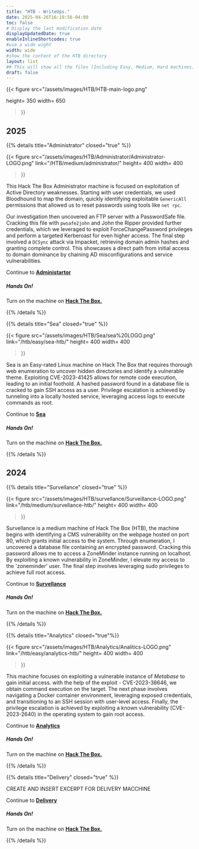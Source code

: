 ```yaml
---
title: "HTB - WriteUps."
date: 2025-04-26T16:19:56-04:00
toc: false
# Display the last modification date
displayUpdatedDate: true
enableInlineShortcodes: true
#use a wide wight
width: wide
#show the content of the HTB directory 
layout: list
## This will show all the files (Including Easy, Medium, Hard machines)
draft: false
---
```



{{< figure
  src="/assets/images/HTB/HTB-main-logo.png"
  
  height= 350
  width= 650
>}}

## 2025


{{% details title="Administrator" closed="true" %}}


{{< figure
  src="/assets/images/HTB/Administrator/Administrator-LOGO.png"
  link="/HTB/medium/administrator/"
  height= 400
  width= 400
>}}


This Hack The Box Administrator machine is focused on exploitation of Active Directory weaknesses. Starting with user credentials, we used Bloodhound to map the domain, quickly identifying exploitable `GenericAll` permissions that allowed us to reset passwords using tools like `net rpc`.

Our investigation then uncovered an FTP server with a PasswordSafe file. Cracking this file with `pwsafe2john` and John the Ripper provided further credentials, which we leveraged to exploit ForceChangePassword privileges and perform a targeted Kerberoast for even higher access. The final step involved a `DCSync` attack via Impacket, retrieving domain admin hashes and granting complete control. This showcases a direct path from initial access to domain dominance by chaining AD misconfigurations and service vulnerabilities.



Continue to **[Administartor](/HTB/medium/administrator/)**

##### Hands On!
Turn on the machine on **[Hack The Box.](https://app.hackthebox.com/machines/634)**

{{% /details %}}


{{% details title="Sea" closed="true" %}}


{{< figure
  src="/assets/images/HTB/Sea/sea%20LOGO.png"
  link="/htb/easy/sea-htb/"
  height= 400
  width= 400
>}}


Sea is an Easy-rated Linux machine on Hack The Box that requires thorough web enumeration to uncover hidden directories and identify a vulnerable theme. Exploiting CVE-2023-41425 allows for remote code execution, leading to an initial foothold. A hashed password found in a database file is cracked to gain SSH access as a user. Privilege escalation is achieved by tunneling into a locally hosted service, leveraging access logs to execute commands as root.

Continue to **[Sea](/htb/easy/sea-htb/)**

##### Hands On!
Turn on the machine on **[Hack The Box.](https://app.hackthebox.com/machines/620)**

{{% /details %}}



## 2024

{{% details title="Survellance" closed="true" %}}


{{< figure
  src="/assets/images/HTB/survellance/Surveillance-LOGO.png"
  link="/htb/medium/survellance-htb/"
  height= 400
  width= 400
>}}


Survellance is a medium machine of Hack The Box (HTB), the machine  begins with identifying a CMS vulnerability on the webpage hosted on port 80, which grants initial access to the system. Through enumeration, I uncovered a database file containing an encrypted password. Cracking this password allows me to access a ZoneMinder instance running on localhost. By exploiting a known vulnerability in ZoneMinder, I elevate my access to the 'zoneminder' user. The final step involves leveraging sudo privileges to achieve full root access.

Continue to **[Survellance](/htb/medium/survellance-htb/)**

##### Hands On!
Turn on the machine on **[Hack The Box.](https://app.hackthebox.com/machines/580)**

{{% /details %}}



{{% details title="Analytics" closed="true"%}}

{{< figure
  src="/assets/images/HTB/Analytics/Analitics-LOGO.png"
  link="/htb/easy/analytics-htb/"
  height= 400
  width= 400
>}}



This machine focuses on exploiting a vulnerable instance of *Metabase* to gain initial access. with the help of the exploit - CVE-2023-38646, we obtain command execution on the target. The next phase involves navigating a Docker container environment, leveraging exposed credentials, and transitioning to an SSH session with user-level access. Finally, the privilege escalation is achieved by exploiting a known vulnerability (CVE-2023-2640) in the operating system to gain root access.

Continue to **[Analytics](/htb/easy/analytics-htb/)**

##### Hands On!
Turn on the machine on **[Hack The Box.](https://app.hackthebox.com/machines/569)**

{{% /details %}}





{{% details title="Delivery" closed="true" %}}

CREATE AND INSERT EXCERPT FOR DELIVERY MACCHINE

Continue to **[Delivery](/htb/easy/delivery-htb/)**
##### Hands On!
Turn on the machine on **[Hack The Box.](https://app.hackthebox.com/machines/308)**

{{% /details %}}

